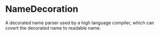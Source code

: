 # NameDecoration
A decorated name parser used by a high language compiler, which can covert the decorated name to readable name.